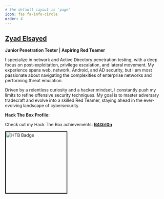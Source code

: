 ```yaml
---
# the default layout is 'page'
icon: fas fa-info-circle
order: 4
---
```


## [Zyad Elsayed](https://www.linkedin.com/in/zyad-abdelbary/) 

**Junior Penetration Tester \| Aspiring Red Teamer**





I specialize in network and Active Directory penetration testing, with a deep focus on post-exploitation, privilege escalation, and lateral movement. My experience spans web, network, Android, and AD security, but I am most passionate about navigating the complexities of enterprise networks and performing threat emulation.

Driven by a relentless curiosity and a hacker mindset, I constantly push my limits to refine offensive security techniques. My goal is to master adversary tradecraft and evolve into a skilled Red Teamer, staying ahead in the ever-evolving landscape of cybersecurity.


**Hack The Box Profile:**

<p>Check out my Hack The Box achievements: <a href="https://app.hackthebox.com/profile/1862550" target="_blank"><strong>B4l3rI0n</strong></a></p>

<a href="https://app.hackthebox.com/profile/1862550" target="_blank">
  <img src="https://www.hackthebox.com/badge/image/1862550" alt="HTB Badge" style="width: 200px; border: 2px solid #000;">
</a>